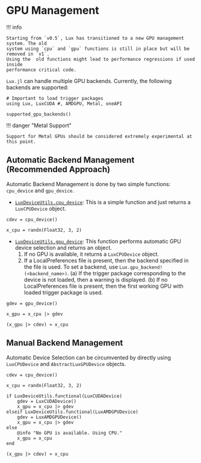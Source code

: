 # GPU Management

!!! info

    Starting from `v0.5`, Lux has transitioned to a new GPU management system. The old
    system using `cpu` and `gpu` functions is still in place but will be removed in `v1`.
    Using the  old functions might lead to performance regressions if used inside
    performance critical code.

`Lux.jl` can handle multiple GPU backends. Currently, the following backends are supported:

```@example gpu_management
# Important to load trigger packages
using Lux, LuxCUDA #, AMDGPU, Metal, oneAPI

supported_gpu_backends()
```

!!! danger "Metal Support"

    Support for Metal GPUs should be considered extremely experimental at this point.

## Automatic Backend Management (Recommended Approach)

Automatic Backend Management is done by two simple functions: `cpu_device` and `gpu_device`.

* [`LuxDeviceUtils.cpu_device`](@ref): This is a simple function and just returns a
  `LuxCPUDevice` object.

```@example gpu_management
cdev = cpu_device()
```

```@example gpu_management
x_cpu = randn(Float32, 3, 2)
```

* [`LuxDeviceUtils.gpu_device`](@ref): This function performs automatic GPU device selection
  and returns an object.
   1. If no GPU is available, it returns a `LuxCPUDevice` object.
   2. If a LocalPreferences file is present, then the backend specified in the file is used.
      To set a backend, use `Lux.gpu_backend!(<backend_name>)`. (a) If the trigger package
      corresponding to the device is not loaded, then a warning is displayed. (b) If no
      LocalPreferences file is present, then the first working GPU with loaded trigger
      package is used.


```@example gpu_management
gdev = gpu_device()

x_gpu = x_cpu |> gdev
```

```@example gpu_management
(x_gpu |> cdev) ≈ x_cpu
```

## Manual Backend Management

Automatic Device Selection can be circumvented by directly using `LuxCPUDevice` and
`AbstractLuxGPUDevice` objects.

```@example gpu_management
cdev = cpu_device()

x_cpu = randn(Float32, 3, 2)

if LuxDeviceUtils.functional(LuxCUDADevice)
    gdev = LuxCUDADevice()
    x_gpu = x_cpu |> gdev
elseif LuxDeviceUtils.functional(LuxAMDGPUDevice)
    gdev = LuxAMDGPUDevice()
    x_gpu = x_cpu |> gdev
else
    @info "No GPU is available. Using CPU."
    x_gpu = x_cpu
end

(x_gpu |> cdev) ≈ x_cpu
```
